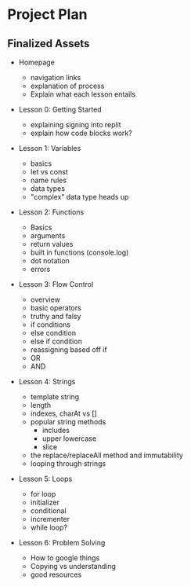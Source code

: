 # Project Plan
## Finalized Assets

- Homepage
  - navigation links
  - explanation of process
  - Explain what each lesson entails

- Lesson 0: Getting Started
  - explaining signing into replit
  - explain how code blocks work?

- Lesson 1: Variables
  - basics
  - let vs const
  - name rules
  - data types
  - "complex" data type heads up

- Lesson 2: Functions
  - Basics
  - arguments
  - return values
  - built in functions (console.log)
  - dot notation
  - errors

- Lesson 3: Flow Control
  - overview
  - basic operators
  - truthy and falsy
  - if conditions
  - else condition
  - else if condition
  - reassigning based off if
  - OR
  - AND

- Lesson 4: Strings
  - template string
  - length
  - indexes, charAt vs []
  - popular string methods
    - includes
    - upper lowercase
    - slice
  - the replace/replaceAll method and immutability
  - looping through strings

- Lesson 5: Loops
  - for loop
  - initializer
  - conditional
  - incrementer
  - while loop?



- Lesson 6: Problem Solving
  - How to google things
  - Copying vs understanding
  - good resources


